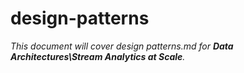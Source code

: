 # design-patterns

_This document will cover design patterns.md for **Data Architectures\Stream Analytics at Scale**._
